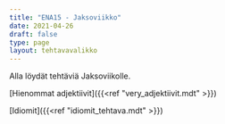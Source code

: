 ```yaml
---
title: "ENA15 - Jaksoviikko"
date: 2021-04-26
draft: false
type: page
layout: tehtavavalikko
---
```


Alla löydät tehtäviä Jaksoviikolle.

[Hienommat adjektiivit]({{<ref "very_adjektiivit.mdt" >}})

[Idiomit]({{<ref "idiomit_tehtava.mdt" >}})